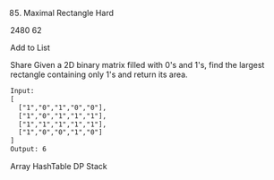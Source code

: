 85. Maximal Rectangle
Hard

2480
62

Add to List

Share
Given a 2D binary matrix filled with 0's and 1's, find the largest rectangle containing only 1's and return its area.

```html
Input:
[
  ["1","0","1","0","0"],
  ["1","0","1","1","1"],
  ["1","1","1","1","1"],
  ["1","0","0","1","0"]
]
Output: 6
```

Array
HashTable
DP
Stack
